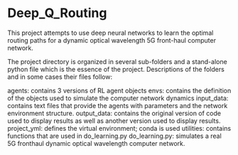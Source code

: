 # Deep_Q_Routing

This project attempts to use deep neural networks to learn the optimal routing paths for a dynamic optical wavelength 5G front-haul computer network.

The project directory is organized in several sub-folders and a stand-alone python file which is the essence of the project. Descriptions of the folders and in some cases their files follow:

agents: contains 3 versions of RL agent objects
envs: contains the definition of the objects used to simulate the computer network dynamics
input_data: contains text files that provide the agents with parameters and the network environment structure.
output_data: contains the original version of code used to display results as well as another version used to display results.
project_yml: defines the virtual environment; conda is used
utilities: contains functions that are used in do_learning.py
do_learning.py: simulates a real 5G fronthaul dynamic optical wavelength computer network.

